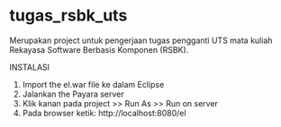 # tugas_rsbk_uts
Merupakan project untuk pengerjaan tugas pengganti UTS mata kuliah Rekayasa Software Berbasis Komponen (RSBK).

INSTALASI

1. Import the el.war file ke dalam Eclipse
2. Jalankan the Payara server
3. Klik kanan pada project >> Run As >> Run on server
4. Pada browser ketik: http://localhost:8080/el
